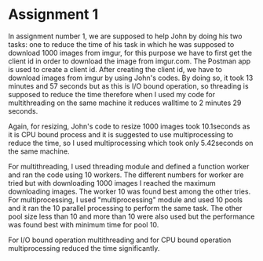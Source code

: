 # **Assignment 1**

In assignment number 1, we are supposed to help John by doing his two tasks: one to reduce the time of his task in which he was supposed to download 1000 images from imgur, for this purpose we have to first get the client id in order to download the image from imgur.com. The Postman app is used to create a client id. After creating the client id, we have to download images from imgur by using John's codes. By doing so, it took 13 minutes and 57 seconds but as this is I/O bound operation, so threading is  supposed to reduce the time therefore when I used my code for multithreading on the same machine it reduces walltime to 2 minutes 29 seconds.

Again, for resizing, John's code to resize 1000 images took 10.1seconds as it is CPU bound process and it is suggested to use multiprocessing to reduce the time, so I used multiprocessing which took only 5.42seconds on the same machine. 

For multithreading, I used threading module and defined a function worker and ran the code using 10 workers. The different numbers for worker are tried but with downloading 1000 images I reached the maximum downloading images. The worker 10 was found best among the other tries. For multiprocessing, I used "multiprocessing" module and used 10 pools and it ran the 10 parallel processing to perform the same task. The other pool size less than 10 and more than 10 were also used but the performance was found best with minimum time for pool 10.

For I/O bound operation multithreading and for CPU bound operation multiprocessing reduced the time significantly. 
